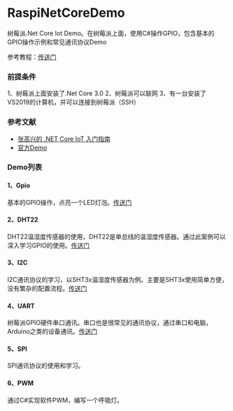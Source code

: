 # RaspiNetCoreDemo
树莓派.Net Core Iot Demo。在树莓派上面，使用C#操作GPIO，包含基本的GPIO操作示例和常见通讯协议Demo

参考教程：[传送门](https://www.quarkbook.com/?p=686 "传送门")

### 前提条件
1、树莓派上面安装了.Net Core 3.0 
2、树莓派可以联网 
3、有一台安装了VS2019的计算机，并可以连接到树莓派（SSH） 

### 参考文献
- [张高兴的 .NET Core IoT 入门指南](https://zhangyue.xin/Article/Content/61 "张高兴的 .NET Core IoT 入门指南")
- [官方Demo](https://github.com/dotnet/iot/tree/master/src/devices "官方Demo")

### Demo列表
#### 1、Gpio
基本的GPIO操作，点亮一个LED灯泡。[传送门](https://www.quarkbook.com/?p=686 "传送门")

#### 2、DHT22
DHT22温湿度传感器的使用，DHT22是单总线的温湿度传感器。通过此案例可以深入学习GPIO的使用。[传送门](https://www.quarkbook.com/?p=699 "传送门")

#### 3、I2C
I2C通讯协议的学习，以SHT3x温湿度传感器为例。主要是SHT3x使用简单方便，没有繁杂的配置流程。[传送门](https://www.quarkbook.com/?p=709 "传送门")

#### 4、UART
树莓派GPIO硬件串口通讯。串口也是很常见的通讯协议，通过串口和电脑，Arduino之类的设备通讯。[传送门](https://www.quarkbook.com/?p=712 "传送门")

#### 5、SPI
SPI通讯协议的使用和学习。

#### 6、PWM
通过C#实现软件PWM，编写一个呼吸灯。
